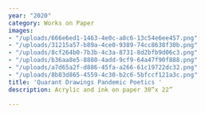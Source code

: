 ```yaml
---
year: "2020"
category: Works on Paper
images:
- "/uploads/666e6ed1-1463-4e0c-a8c6-13c54e6ee457.png"
- "/uploads/31215a57-b89a-4ce0-9389-74cc8638f30b.png"
- "/uploads/8cf264b0-7b3b-4c3a-8731-8d2bfb9d06c3.png"
- "/uploads/b36aa8e5-8880-4add-9cf9-64a47f90f888.png"
- "/uploads/a7d65a2f-d886-45fa-a266-61c19722dc32.png"
- "/uploads/8b83d865-4559-4c30-b2c6-5bfccf121a3c.png"
title: 'Quarant Drawings Pandemic Poetics '
description: Acrylic and ink on paper 30”x 22”

---
```

